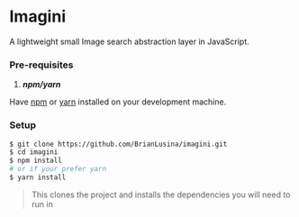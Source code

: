 Imagini
=================

A lightweight small Image search abstraction layer in JavaScript.

### Pre-requisites

1. ***npm/yarn***

Have [npm](https://www.npmjs.com/) or [yarn](https://yarnpkg.com/en/) installed on your development machine.

### Setup

``` bash
$ git clone https://github.com/BrianLusina/imagini.git
$ cd imagini
$ npm install
# or if your prefer yarn
$ yarn install
```
> This clones the project and installs the dependencies you will need to run in
